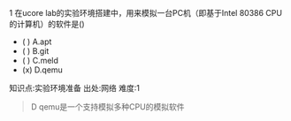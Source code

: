 1
在ucore lab的实验环境搭建中，用来模拟一台PC机（即基于Intel 80386 CPU的计算机）的软件是()
- ( ) A.apt
- ( ) B.git
- ( ) C.meld
- (x) D.qemu

知识点:实验环境准备
出处:网络
难度:1
> D qemu是一个支持模拟多种CPU的模拟软件
